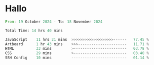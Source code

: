 # Hallo
<!--START_SECTION:waka-->

```rust
From: 19 October 2024 - To: 18 November 2024

Total Time: 14 hrs 40 mins

JavaScript    11 hrs 21 mins  >>>>>>>>>>>>>>>>>>>------   77.45 %
Artboard      1 hr 43 mins    >>>----------------------   11.71 %
HTML          33 mins         >------------------------   03.78 %
CSS           29 mins         >------------------------   03.40 %
SSH Config    10 mins         -------------------------   01.14 %
```

<!--END_SECTION:waka-->
